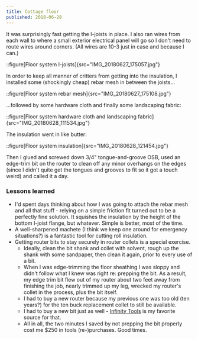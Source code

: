 ```yaml
---
title: Cottage floor
published: 2018-06-28
---
```


It was surprisingly fast getting the I-joists in place.
I also ran wires from each wall to where a small exterior electrical panel will go so I don't need to route wires around corners.
(All wires are 10-3 just in case and because I can.)

::figure[Floor system I-joists]{src="IMG_20180627_175057.jpg"}

In order to keep all manner of critters from getting into the insulation, I installed some (shockingly cheap) rebar mesh in between the joists...

::figure[Floor system rebar mesh]{src="IMG_20180627_175108.jpg"}

...followed by some hardware cloth and finally some landscaping fabric:

::figure[Floor system hardware cloth and landscaping fabric]{src="IMG_20180628_111534.jpg"}

The insulation went in like butter:

::figure[Floor system insulation]{src="IMG_20180628_121454.jpg"}

Then I glued and screwed down 3/4" tongue-and-groove OSB, used an edge-trim bit on the router to clean off any minor overhangs on the edges (since I didn't quite get the tongues and grooves to fit so it got a touch weird) and called it a day.

### Lessons learned

- I'd spent days thinking about how I was going to attach the rebar mesh and all that stuff - relying on a simple friction fit turned out to be a perfectly fine solution. It squishes the insulation by the height of the bottom I-joist flange, but whatever. Simple is better, most of the time.
- A well-sharpened machete (I think we keep one around for emergency situations?) is a fantastic tool for cutting roll insulation.
- Getting router bits to stay securely in router collets is a special exercise.
  - Ideally, clean the bit shank and collet with solvent, rough up the shank with some sandpaper, then clean it again, prior to every use of a bit.
  - When I was edge-trimming the floor sheathing I was sloppy and didn't follow what I knew was right re: prepping the bit. As a result, my edge trim bit flew out of my router about two feet away from finishing the job, nearly trimmed up my leg, wrecked my router's collet in the process, plus the bit itself.
  - I had to buy a new router because my previous one was too old (ten years?) for the ten buck replacement collet to still be available.
  - I had to buy a new bit just as well - [Infinity Tools](https://www.infinitytools.com/) is my favorite source for that.
  - All in all, the two minutes I saved by not prepping the bit properly cost me \$250 in tools (re-)purchases. Good times.

